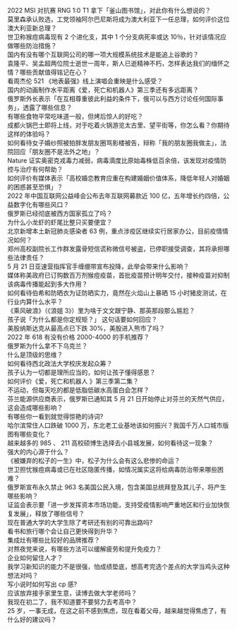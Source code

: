 2022 MSI 对抗赛 RNG 1:0 T1 拿下「釜山图书馆」，对此你有什么想说的？  
莫里森承认败选，工党领袖阿尔巴尼斯将成为澳大利亚下一任总理，如何评价这位澳大利亚新总理？  
世卫称猴痘病毒现有 2 个进化支，其中 1 个分支病死率或达 10％，针对该情况应做哪些防治措施？  
国内有没有哪个互联网公司的哪一项大规模系统技术是能追上谷歌的？  
袁隆平、吴孟超两位院士逝世一周年，斯人已逝精神不朽，怎样表达我们的缅怀之情？哪些贡献值得铭记在心？  
看周杰伦 521 《地表最强》线上演唱会重映是什么感受？  
国内的动画制作水平距离《爱，死亡和机器人》第三季还有多远距离？  
俄罗斯外长表示「在互相尊重彼此利益的条件下，俄可以与西方讨论任何国际事务」，透露了哪些信息？  
有哪些食物平常吃味道一般，但烤后惊人的好吃？  
成都火锅巴士即将上线，对于吃着火锅游览太古里、望平街等，你怎么看？你期待这样的体验吗？  
如何看待女子婚纱照被拍胖发朋友圈骂影楼被告，辩称「我的朋友圈我做主」，法院回应「朋友圈不是法外之地」？  
Nature 证实奥密克戎毒力减弱，病毒滴度比原始毒株低百余倍，该发现对疫情防控与治疗有何帮助？  
如何评价有媒体表示「高校婚恋教育应重在构建婚姻价值体系，降低年轻人对婚姻的困惑甚至恐惧」？  
2022 年中国互联网公益峰会公布去年互联网募款近 100 亿，五年增长约四倍，公益数字化有哪些风口？  
俄罗斯已经彻底被西方国家孤立了吗？  
为什么小龙虾的虾尾比整只买要便宜？  
北京新增本土新冠肺炎感染者 63 例，重点涉疫区继续实行居家办公，目前疫情情况如何？  
郑州高校副院长工作群发露骨短信谎称微信号被盗，已停职接受调查，其将承担哪些法律责任？  
5 月 21 日亚速营指挥官手缠绷带宣布投降，此举会带来什么影响？  
媒体称美政府已订购数百万剂猴痘疫苗，首批疫苗预计明年交付，接种疫苗对抑制该病毒传播能起到多大作用？  
如何看待伯希和防晒衣为证防晒实力，竟然在火焰山上暴晒 15 小时猪皮测试，在行业内算什么水平？  
《乘风破浪》（《浪姐 3》）里为啥于文文跟宁静、那英那段那么尴尬？  
孩子说「为什么都是你定规矩？」 这句话要如何回应？  
美股纳斯达克从最高点已下跌 30%，美股进入熊市了吗？  
2022 年 618 有没有价格 2000-4000 的手机推荐？  
俄罗斯为什么拿不下乌克兰？  
什么是顶级的思维？  
如何看待西北政法大学校庆发起众筹？  
孩子认为一切都是理所应当的，如何让孩子懂得感恩？  
如何评价《爱，死亡和机器人 》第三季第二集？  
不运动，但每天吃的都是低脂低碳水高蛋白会怎样？  
芬兰能源供应商表示，俄罗斯已通知其 5 月 21 日开始停止对芬兰的天然气供应，这会造成哪些影响？  
有哪些你一看到就觉得惊艳的诗词?  
哈尔滨常住人口跌破 1000 万，东北老工业基地该如何振兴？我国千万人口城市版图有哪些变化？  
越来越多的 985 、 211 高校硕博生选择去小县城发展，如何看待这一现象？  
强大的内心源于什么？  
《被嫌弃的松子的一生》中，松子为什么会有这么悲惨的命运？  
世卫担忧猴痘病毒或已在社区隐匿传播，如情况属实这将给病毒防治带来哪些困难？  
俄罗斯宣布永久禁止 963 名美国公民入境，包含美国总统拜登及其儿子，将产生哪些影响？  
证监会表示要「进一步发挥资本市场功能，支持受疫情影响严重地区和行业加快恢复发展」，释放了哪些信号？  
现在普通大学的大学生除了考研还有别的可靠出路吗?  
看书和旅行哪个会让自己更快得到升华？  
集成灶有哪些比较好的品牌推荐？  
对熬夜党来说，有哪些方法可以缓解疲劳和提升免疫力？  
企业如何留住人才？  
我学习新知识的能力不是很强，怕成绩垫底，想高考完选个差点的大学当鸡头这种想法对吗？  
写小说时如何写出 cp 感?  
应该放弃接手家里生意，读博去做大学老师吗？  
我现在初二了，我不知道要不要努力去考高中？  
25 岁，一事无成，在这之前不感到焦虑，现在看着父母，越来越觉得焦虑了，有什么好的建议吗？  

